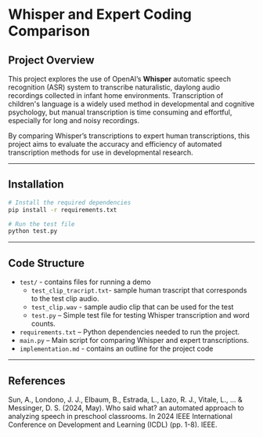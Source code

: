 
# Whisper and Expert Coding Comparison

## Project Overview

This project explores the use of OpenAI’s **Whisper** automatic speech recognition (ASR) system to transcribe naturalistic, daylong audio recordings collected in infant home environments. Transcription of children's language is a widely used method in developmental and cognitive psychology, but manual transcription is time consuming and effortful, especially for long and noisy recordings.

By comparing Whisper’s transcriptions to expert human transcriptions, this project aims to evaluate the accuracy and efficiency of automated transcription methods for use in developmental research.


---
## Installation
```bash
# Install the required dependencies 
pip install -r requirements.txt

# Run the test file
python test.py
```
---
## Code Structure

- `test/` - contains files for running a demo
    - `test_clip_tracript.txt`- sample human trascript that corresponds to the test clip audio.
    - `test_clip.wav` - sample audio clip that can be used for the test
    - `test.py` – Simple test file for testing Whisper transcription and word counts.
- `requirements.txt` – Python dependencies needed to run the project.
- `main.py` – Main script for comparing Whisper and expert transcriptions.
- `implementation.md` - contains an outline for the project code

---
## References 
Sun, A., Londono, J. J., Elbaum, B., Estrada, L., Lazo, R. J., Vitale, L., ... & Messinger, D. S. (2024, May). Who said what? an automated approach to analyzing speech in preschool classrooms. In 2024 IEEE International Conference on Development and Learning (ICDL) (pp. 1-8). IEEE.


 
